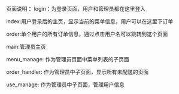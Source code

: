 页面说明：
login：为登录页面，用户和管理员都在这里登入

index:用户登录后的主页，显示当前的菜单信息，用户可以在这里下订单

order:单个用户的所有订单信息，通过点击用户名可以跳转到这个页面

main:管理员主页

menu_manage: 作为管理员页面中菜单列表的子页面

order_handler: 作为管理员中子页面，显示所有未配送的页面

use_manage: 作为管理员中子页面，管理用户信息